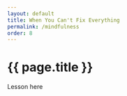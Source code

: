 ```yaml
---
layout: default
title: When You Can't Fix Everything
permalink: /mindfulness
order: 8
---
```


# {{ page.title }}

Lesson here